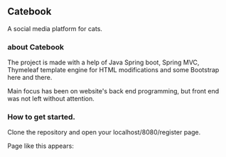 ## Catebook

A social media platform for cats.

### about Catebook

The project is made with a help of Java Spring boot, Spring MVC, Thymeleaf template engine for HTML modifications and some Bootstrap here and there. 

Main focus has been on website's back end programming, but front end was not left without attention.

### How to get started.

Clone the repository and open your localhost/8080/register page. 

Page like this appears:

